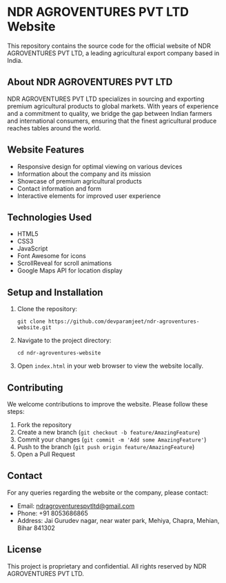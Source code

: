 # NDR AGROVENTURES PVT LTD Website

This repository contains the source code for the official website of NDR AGROVENTURES PVT LTD, a leading agricultural export company based in India.

## About NDR AGROVENTURES PVT LTD

NDR AGROVENTURES PVT LTD specializes in sourcing and exporting premium agricultural products to global markets. With years of experience and a commitment to quality, we bridge the gap between Indian farmers and international consumers, ensuring that the finest agricultural produce reaches tables around the world.

## Website Features

- Responsive design for optimal viewing on various devices
- Information about the company and its mission
- Showcase of premium agricultural products
- Contact information and form
- Interactive elements for improved user experience

## Technologies Used

- HTML5
- CSS3
- JavaScript
- Font Awesome for icons
- ScrollReveal for scroll animations
- Google Maps API for location display

## Setup and Installation

1. Clone the repository:
   ```
   git clone https://github.com/devparamjeet/ndr-agroventures-website.git
   ```
2. Navigate to the project directory:
   ```
   cd ndr-agroventures-website
   ```
3. Open `index.html` in your web browser to view the website locally.

## Contributing

We welcome contributions to improve the website. Please follow these steps:

1. Fork the repository
2. Create a new branch (`git checkout -b feature/AmazingFeature`)
3. Commit your changes (`git commit -m 'Add some AmazingFeature'`)
4. Push to the branch (`git push origin feature/AmazingFeature`)
5. Open a Pull Request

## Contact

For any queries regarding the website or the company, please contact:

- Email: ndragroventurespvtltd@gmail.com
- Phone: +91 8053686865
- Address: Jai Gurudev nagar, near water park, Mehiya, Chapra, Mehian, Bihar 841302

## License

This project is proprietary and confidential. All rights reserved by NDR AGROVENTURES PVT LTD.
